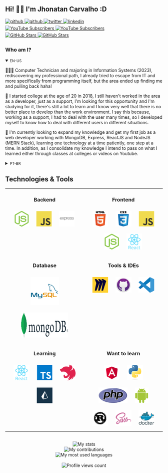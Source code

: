 ## Hi! 👋🏻 I'm Jhonatan Carvalho :D

<div>
  <a href="https://www.facebook.com/jhonatan.carvalh0" target="_blank">
    <img src=https://img.shields.io/badge/youtube-FF0000.svg?&style=for-the-badge&logo=youtube&logoColor=white alt=github style="margin-bottom: 5px;" />
  </a>
  <a href="https://github.com/jhonatanCarvalh0" target="_blank">
    <img src=https://img.shields.io/badge/github-%2324292e.svg?&style=for-the-badge&logo=github&logoColor=white alt=github style="margin-bottom: 5px;" />
  </a>
  <a href="https://twitter.com/OneHeroS2" target="_blank">
    <img src=https://img.shields.io/badge/twitter-%2300acee.svg?&style=for-the-badge&logo=twitter&logoColor=white alt=twitter style="margin-bottom: 5px;" />
  </a>
  <a href="https://www.linkedin.com/in/jhonatancarvalh0/" target="_blank">
    <img src=https://img.shields.io/badge/linkedin-%231E77B5.svg?&style=for-the-badge&logo=linkedin&logoColor=white alt=linkedin style="margin-bottom: 5px;" />
  </a>
</div>

<div>
  <a href="https://youtube.com/jhonatanCarvalh0" target="_blank">
    <img src="https://img.shields.io/youtube/channel/subscribers/UCiVJvbDtFJ8bnCAIfZZYcHA" alt="YouTube Subscribers" style="margin-bottom: 5px;" />
  </a>
  <a href="https://youtube.com/jhonatanCarvalh0" target="_blank">
    <img src="https://img.shields.io/youtube/channel/views/UCiVJvbDtFJ8bnCAIfZZYcHA" alt="YouTube Subscribers" style="margin-bottom: 5px;" />
  </a>
</div>

<div>
  <a href="https://github.com/jhonatanCarvalh0" target="_blank">
    <img src="https://img.shields.io/github/followers/jhonatanCarvalh0?style=social" alt="GitHub Stars" style="margin-bottom: 5px;" />
  </a>
  <a href="https://github.com/jhonatanCarvalh0" target="_blank">
    <img src="https://img.shields.io/github/stars/jhonatanCarvalh0?style=social" alt="GitHub Stars" style="margin-bottom: 5px;" />
  </a>
</div>

<!-- BIO:START -->

### Who am I?

<details open>
<summary><small>EN-US</small></summary>

👨🏼‍🏫 Computer Technician and majoring in Information Systems (2023), rediscovering my professional path, I already tried to escape from IT and more specifically from programming itself, but the area ended up finding me and pulling back haha!

📙 I started college at the age of 20 in 2018, I still haven't worked in the area as a developer, just as a support, I'm looking for this opportunity and I'm studying for it, there's still a lot to learn and I know very well that there is no better place to develop than the work environment. I say this because, working as a support, I had to deal with the user many times, so I developed myself to know how to deal with different users in different situations.

🔮 I'm currently looking to expand my knowledge and get my first job as a web developer working with MongoDB, Express, ReactJS and NodeJS (MERN Stack), learning one technology at a time patiently, one step at a time. In addition, as I consolidate my knowledge I intend to pass on what I learned either through classes at colleges or videos on Youtube.

</details>

<details>
<summary><small>PT-BR</small></summary>

👨🏼‍🏫 Técnico em Informática e graduando em Sistemas de Informação (2023), redescobrindo o meu caminho profissional, ja tentei fugir da TI e mais especificamente da programação em si, mas a área me achou e puxou de volta haha!

📙 Iniciei a faculdade aos 20 anos em 2018, ainda não atuei na área como desenvolvedor, estou a procura dessa oportunidade e estou estudando pra isso, ainda há muito o que aprender e sei muito bem que não há lugar melhor para se desenvolver do que no ambiente de trabalho. Digo isso pois, por trabalhar como suporte, tive que lidar muitas vezes com o usuário, então me desenvolvi para saber lidar com diferentes usuários em diferentes situações.

🔮 Atualmente estou em busca de ampliar meu conhecimento e conseguir meu primeiro trabalho como desenvolvedor web trabalhando com MongoDB, Express, ReactJS e NodeJS (MERN Stack), aprendendo uma tecnologia de cada vez pacientemente, um passo de cada vez. Além disso, conforme eu for consolidando meu conhecimento eu pretendo repassar o que aprendi sejam através de aulas em faculdades ou vídeos no Youtube.

</details>

<!-- BIO:END -->

<!-- SKILLSET:START -->

## Technologies & Tools

<table>

<tr>
<td align="center" width="50%" valign="top">

### Backend

<img style="margin: 10px" src="assets/nodejs.svg" alt="Node.js" title="Node.js" height="50" />
<img style="margin: 10px" src="assets/javascript.svg" alt="JavaScript" title="JavaScript" height="50" />
<img style="margin: 10px" src="assets/express.svg" alt="Express.js" title="Express.js" height="50" />

</td>
<td align="center" valign="top">

### Frontend

<img style="margin: 10px" src="assets/html5.svg" alt="HTML5" title="HTML5" height="50" />
<img style="margin: 10px" src="assets/css3.svg" alt="CSS3" title="CSS3" height="50" />
<img style="margin: 10px" src="assets/javascript.svg" alt="JavaScript" title="JavaScript" height="50" />
<img style="margin: 10px" src="assets/nodejs.svg" alt="Node.js" title="Node.js" height="50" />
<img style="margin: 10px" src="assets/reactjs.svg" alt="React" title="React" height="50" />

</td>
</tr>

<tr>
<td align="center" valign="top">

### Database

<img style="margin: 10px" src="assets/mysql.svg" alt="MySQL" title="MySQL" height="90" />
<img style="margin: 10px" src="assets/mongodb.svg" alt="MongoDB" title="MongoDB" height="80" width="150"/>

</td>
<td align="center" valign="top">

### Tools & IDEs

<img style="margin: 10px" src="assets/miro.svg" alt="Miro" title="Miro" height="50" />
<img style="margin: 10px" src="assets/github-desktop.svg" alt="GitHub Desktop" title="GitHub Desktop" height="50" />
<img style="margin: 10px" src="assets/visual-studio-code.svg" alt="Visual Studio Code" title="Visual Studio Code" height="50" />

</td>
</tr>
<tr>
<td align="center" valign="top">

### Learning

<img style="margin: 10px" src="assets/reactjs.svg" alt="React" title="React" height="50" />
<img style="margin: 10px" src="assets/typescript.svg" alt="TypeScript" title="TypeScript" height="50" />
<img style="margin: 10px" src="assets/nestjs.svg" alt="NestJS" title="NestJS" height="50" />
<img style="margin: 10px" src="assets/prisma.svg" alt="Prisma" title="Prisma" height="50" />

</td>
<td align="center" valign="top">

### Want to learn

<img style="margin: 10px" src="assets/angular.svg" alt="Angular" title="Angular" height="50" />
<img style="margin: 10px" src="assets/python.svg" alt="Python" title="Python" height="50" />
<img style="margin: 10px" src="assets/php.svg" alt="PHP" title="PHP" height="50" />
<img style="margin: 10px" src="assets/android.svg" alt="Android" title="Android" height="50" />
<img style="margin: 10px" src="assets/rust.svg" alt="Rust" title="Rust" height="50" />

<img style="margin: 10px" src="assets/sass.svg" alt="Sass" title="Sass" height="50" />
<img style="margin: 10px" src="assets/docker.svg" alt="Docker" title="Docker" height="50" />
</td>
</tr>

</table>

<br/>

<!-- SKILLSET:END -->

<!-- STATS:START -->

<div align="center">
    <img src="https://github-readme-stats-git-masterrstaa-rickstaa.vercel.app/api/?username=jhonatanCarvalh0&theme=tokyonight&?theme=tokyonight&show_icons=true%count_private=true&include_all_commits=true" alt="My stats" />
</div>
<div align="center">
    <img src="https://github-readme-streak-stats.herokuapp.com?user=jhonatanCarvalh0&theme=tokyonight" alt="My contributions" />
</div>
<div align="center">
    <img src="https://github-readme-stats-git-masterrstaa-rickstaa.vercel.app/api/top-langs/?username=jhonatanCarvalh0&show_icons=true&langs_count=10&layout=compact&theme=tokyonight&count_private=true&hide=shaderlab,rpc,glsl,hlsl,cmake,asp" alt="My most used languages" />
</div>

<!-- STATS:END -->

<br />

<!-- VIEW-COUNT:START -->

<div align="center">
    <img src="https://komarev.com/ghpvc/?username=jhonatanCarvalh0&&style=flat-square" alt="Profile views count"/>
</div>

<!-- VIEW-COUNT:END -->
